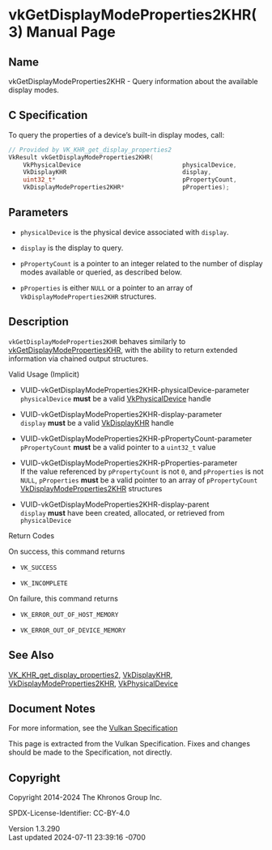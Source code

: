 # vkGetDisplayModeProperties2KHR(3) Manual Page

## Name

vkGetDisplayModeProperties2KHR - Query information about the available
display modes.



## <a href="#_c_specification" class="anchor"></a>C Specification

To query the properties of a device’s built-in display modes, call:

``` c
// Provided by VK_KHR_get_display_properties2
VkResult vkGetDisplayModeProperties2KHR(
    VkPhysicalDevice                            physicalDevice,
    VkDisplayKHR                                display,
    uint32_t*                                   pPropertyCount,
    VkDisplayModeProperties2KHR*                pProperties);
```

## <a href="#_parameters" class="anchor"></a>Parameters

- `physicalDevice` is the physical device associated with `display`.

- `display` is the display to query.

- `pPropertyCount` is a pointer to an integer related to the number of
  display modes available or queried, as described below.

- `pProperties` is either `NULL` or a pointer to an array of
  `VkDisplayModeProperties2KHR` structures.

## <a href="#_description" class="anchor"></a>Description

`vkGetDisplayModeProperties2KHR` behaves similarly to
[vkGetDisplayModePropertiesKHR](https://registry.khronos.org/vulkan/specs/1.3-extensions/man/html/vkGetDisplayModePropertiesKHR.html),
with the ability to return extended information via chained output
structures.

Valid Usage (Implicit)

- <a href="#VUID-vkGetDisplayModeProperties2KHR-physicalDevice-parameter"
  id="VUID-vkGetDisplayModeProperties2KHR-physicalDevice-parameter"></a>
  VUID-vkGetDisplayModeProperties2KHR-physicalDevice-parameter  
  `physicalDevice` **must** be a valid
  [VkPhysicalDevice](https://registry.khronos.org/vulkan/specs/1.3-extensions/man/html/VkPhysicalDevice.html) handle

- <a href="#VUID-vkGetDisplayModeProperties2KHR-display-parameter"
  id="VUID-vkGetDisplayModeProperties2KHR-display-parameter"></a>
  VUID-vkGetDisplayModeProperties2KHR-display-parameter  
  `display` **must** be a valid [VkDisplayKHR](https://registry.khronos.org/vulkan/specs/1.3-extensions/man/html/VkDisplayKHR.html) handle

- <a href="#VUID-vkGetDisplayModeProperties2KHR-pPropertyCount-parameter"
  id="VUID-vkGetDisplayModeProperties2KHR-pPropertyCount-parameter"></a>
  VUID-vkGetDisplayModeProperties2KHR-pPropertyCount-parameter  
  `pPropertyCount` **must** be a valid pointer to a `uint32_t` value

- <a href="#VUID-vkGetDisplayModeProperties2KHR-pProperties-parameter"
  id="VUID-vkGetDisplayModeProperties2KHR-pProperties-parameter"></a>
  VUID-vkGetDisplayModeProperties2KHR-pProperties-parameter  
  If the value referenced by `pPropertyCount` is not `0`, and
  `pProperties` is not `NULL`, `pProperties` **must** be a valid pointer
  to an array of `pPropertyCount`
  [VkDisplayModeProperties2KHR](https://registry.khronos.org/vulkan/specs/1.3-extensions/man/html/VkDisplayModeProperties2KHR.html)
  structures

- <a href="#VUID-vkGetDisplayModeProperties2KHR-display-parent"
  id="VUID-vkGetDisplayModeProperties2KHR-display-parent"></a>
  VUID-vkGetDisplayModeProperties2KHR-display-parent  
  `display` **must** have been created, allocated, or retrieved from
  `physicalDevice`

Return Codes

On success, this command returns  
- `VK_SUCCESS`

- `VK_INCOMPLETE`

On failure, this command returns  
- `VK_ERROR_OUT_OF_HOST_MEMORY`

- `VK_ERROR_OUT_OF_DEVICE_MEMORY`

## <a href="#_see_also" class="anchor"></a>See Also

[VK_KHR_get_display_properties2](https://registry.khronos.org/vulkan/specs/1.3-extensions/man/html/VK_KHR_get_display_properties2.html),
[VkDisplayKHR](https://registry.khronos.org/vulkan/specs/1.3-extensions/man/html/VkDisplayKHR.html),
[VkDisplayModeProperties2KHR](https://registry.khronos.org/vulkan/specs/1.3-extensions/man/html/VkDisplayModeProperties2KHR.html),
[VkPhysicalDevice](https://registry.khronos.org/vulkan/specs/1.3-extensions/man/html/VkPhysicalDevice.html)

## <a href="#_document_notes" class="anchor"></a>Document Notes

For more information, see the <a
href="https://registry.khronos.org/vulkan/specs/1.3-extensions/html/vkspec.html#vkGetDisplayModeProperties2KHR"
target="_blank" rel="noopener">Vulkan Specification</a>

This page is extracted from the Vulkan Specification. Fixes and changes
should be made to the Specification, not directly.

## <a href="#_copyright" class="anchor"></a>Copyright

Copyright 2014-2024 The Khronos Group Inc.

SPDX-License-Identifier: CC-BY-4.0

Version 1.3.290  
Last updated 2024-07-11 23:39:16 -0700
